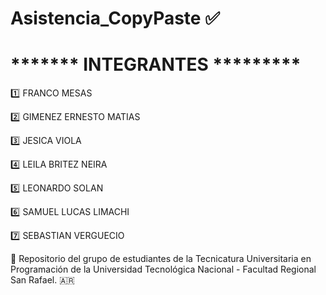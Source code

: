 # Asistencia_CopyPaste :white_check_mark:

# ******* INTEGRANTES *********

:one: FRANCO MESAS 

:two: GIMENEZ ERNESTO MATIAS

:three: JESICA VIOLA 

:four: LEILA BRITEZ NEIRA 

:five: LEONARDO SOLAN  

:six: SAMUEL LUCAS LIMACHI 

:seven: SEBASTIAN VERGUECIO 


:notebook_with_decorative_cover: Repositorio del grupo de estudiantes de la Tecnicatura Universitaria en Programación de la Universidad Tecnológica Nacional - Facultad Regional San Rafael. :argentina:
